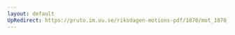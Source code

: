 ```yaml
---
layout: default
UpRedirect: https://pruto.im.uu.se/riksdagen-motions-pdf/1870/mot_1870__ak__149.pdf
---
```

